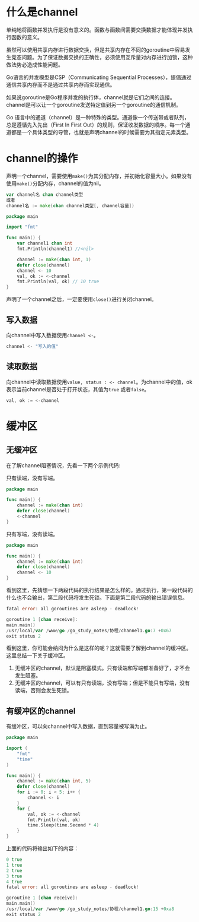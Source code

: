 # 什么是channel

单纯地将函数并发执行是没有意义的。函数与函数间需要交换数据才能体现并发执行函数的意义。

虽然可以使用共享内存进行数据交换，但是共享内存在不同的goroutine中容易发生竞态问题。为了保证数据交换的正确性，必须使用互斥量对内存进行加锁，这种做法势必造成性能问题。

Go语言的并发模型是CSP（Communicating Sequential Processes），提倡通过通信共享内存而不是通过共享内存而实现通信。

如果说goroutine是Go程序并发的执行体，channel就是它们之间的连接。channel是可以让一个goroutine发送特定值到另一个goroutine的通信机制。

Go 语言中的通道（channel）是一种特殊的类型。通道像一个传送带或者队列，总是遵循先入先出（First In First
Out）的规则，保证收发数据的顺序。每一个通道都是一个具体类型的导管，也就是声明channel的时候需要为其指定元素类型。

# channel的操作

声明一个channel，需要使用`make()`为其分配内存，并初始化容量大小。如果没有使用`make()`分配内存，channel的值为nil。

```go
var channel名 chan channel类型
或者
channel名 := make(chan channel类型[, channel容量])
```

```go
package main

import "fmt"

func main() {
	var channel1 chan int
	fmt.Println(channel1) //<nil>

	channel := make(chan int, 1)
	defer close(channel)
	channel <- 10
	val, ok := <-channel
	fmt.Println(val, ok) // 10 true
}
```

声明了一个channel之后，一定要使用`close()`进行关闭channel。

## 写入数据

向channel中写入数据使用`channel <-`。

```go
channel <- "写入的值"
```

## 读取数据

向channel中读取数据使用`value, status : <- channel`。为channel中的值，ok表示当前channel是否处于打开状态，其值为`true`
或者`false`。

```go
val, ok := <-channel
```

# 缓冲区

## 无缓冲区

在了解channel阻塞情况，先看一下两个示例代码:

只有读端，没有写端。

```go
package main

func main() {
	channel := make(chan int)
	defer close(channel)
	<-channel
}
```

只有写端，没有读端。

```go
package main

func main() {
	channel := make(chan int)
	defer close(channel)
	channel <- 10
}
```

看到这里，先猜想一下两段代码的执行结果是怎么样的。通过执行，第一段代码的什么也不会输出，第二段代码将发生死锁。下面是第二段代码的输出错误信息。

```go
fatal error: all goroutines are asleep - deadlock!

goroutine 1 [chan receive]:
main.main()
/usr/local/var /www/go /go_study_notes/协程/channel1.go:7 +0x67
exit status 2
```

看到这里，你可能会纳闷为什么是这样的呢？这就需要了解到channel的缓冲区。这里总结一下关于缓冲区。

1. 无缓冲区的channel，默认是阻塞模式。只有读端和写端都准备好了，才不会发生阻塞。
2. 无缓冲区的channel，可以有只有读端，没有写端；但是不能只有写端，没有读端，否则会发生死锁。

## 有缓冲区的channel

有缓冲区，可以向channel中写入数据，直到容量被写满为止。

```go
package main

import (
	"fmt"
	"time"
)

func main() {
	channel := make(chan int, 5)
	defer close(channel)
	for i := 0; i < 5; i++ {
		channel <- i
	}
	for {
		val, ok := <-channel
		fmt.Println(val, ok)
		time.Sleep(time.Second * 4)
	}
}
```

上面的代码将输出如下的内容：

```go
0 true
1 true
2 true
3 true
4 true
fatal error: all goroutines are asleep - deadlock!

goroutine 1 [chan receive]:
main.main()
/usr/local/var /www/go /go_study_notes/协程/channel1.go:15 +0xa8
exit status 2
```
